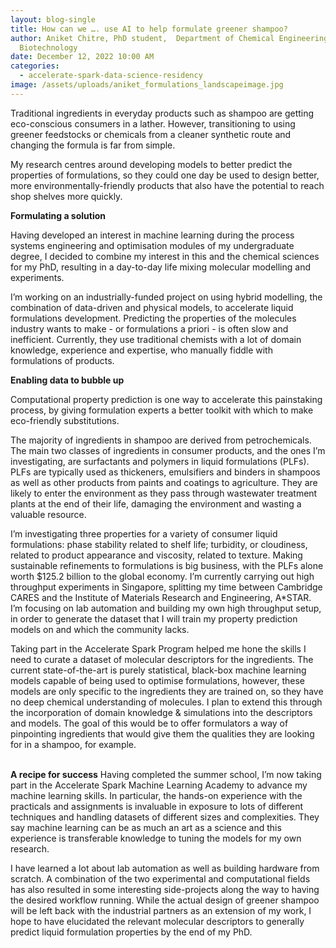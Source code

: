 ```yaml
---
layout: blog-single
title: How can we …. use AI to help formulate greener shampoo?
author: Aniket Chitre, PhD student,  Department of Chemical Engineering and
  Biotechnology
date: December 12, 2022 10:00 AM
categories:
  - accelerate-spark-data-science-residency
image: /assets/uploads/aniket_formulations_landscapeimage.jpg
---
```

Traditional ingredients in everyday products such as shampoo are getting eco-conscious consumers in a lather. However, transitioning to using greener feedstocks or chemicals from a cleaner synthetic route and changing the formula is far from simple.


My research centres around developing models to better predict the properties of formulations, so they could one day be used to design better, more environmentally-friendly products that also have the potential to reach shop shelves more quickly. 


**Formulating a solution**


Having developed an interest in machine learning during the process systems engineering and optimisation modules of my undergraduate degree, I decided to combine my interest in this and the chemical sciences for my PhD, resulting in a day-to-day life mixing molecular modelling and experiments. 


I’m working on an industrially-funded project on using hybrid modelling, the combination of data-driven and physical models, to accelerate liquid formulations development. Predicting the properties of the molecules industry wants to make - or formulations a priori - is often slow and inefficient. Currently, they use traditional chemists with a lot of domain knowledge, experience and expertise, who manually fiddle with formulations of products.


**Enabling data to bubble up**


Computational property prediction is one way to accelerate this painstaking process, by giving formulation experts a better toolkit with which to make eco-friendly substitutions.


The majority of ingredients in shampoo are derived from petrochemicals. The main two classes of ingredients in consumer products, and the ones I’m investigating, are surfactants and polymers in liquid formulations (PLFs). PLFs are typically used as thickeners, emulsifiers and binders in shampoos as well as other products from paints and coatings to agriculture. They are likely to enter the environment as they pass through wastewater treatment plants at the end of their life, damaging the environment and wasting a valuable resource.


I’m investigating three properties for a variety of consumer liquid formulations: phase stability related to shelf life; turbidity, or cloudiness, related to product appearance and viscosity, related to texture. Making sustainable refinements to formulations is big business, with the PLFs alone worth $125.2 billion to the global economy.
I’m currently carrying out high throughput experiments in Singapore, splitting my time between Cambridge CARES and the Institute of Materials Research and Engineering, A*STAR. I’m focusing on lab automation and building my own high throughput setup, in order to generate the dataset that I will train my property prediction models on and which the community lacks. 


Taking part in the Accelerate Spark Program helped me hone the skills I need to curate a dataset of molecular descriptors for the ingredients. The current state-of-the-art is purely statistical, black-box machine learning models capable of being used to optimise formulations, however, these models are only specific to the ingredients they are trained on, so they have no deep chemical understanding of molecules. I plan to extend this through the incorporation of domain knowledge & simulations into the descriptors and models. The goal of this would be to offer formulators a way of pinpointing ingredients that would give them the qualities they are looking for in a shampoo, for example.

\
**A recipe for success**
Having completed the summer school, I’m now taking part in the Accelerate Spark Machine Learning Academy to advance my machine learning skills. In particular, the hands-on experience with the practicals and assignments is invaluable in exposure to lots of different techniques and handling datasets of different sizes and complexities. They say machine learning can be as much an art as a science and this experience is transferable knowledge to tuning the models for my own research. 


I have learned a lot about lab automation as well as building hardware from scratch. A combination of the two experimental and computational fields has also resulted in some interesting side-projects along the way to having the desired workflow running. While the actual design of greener shampoo will be left back with the industrial partners as an extension of my work, I hope to have elucidated the relevant molecular descriptors to generally predict liquid formulation properties by the end of my PhD.